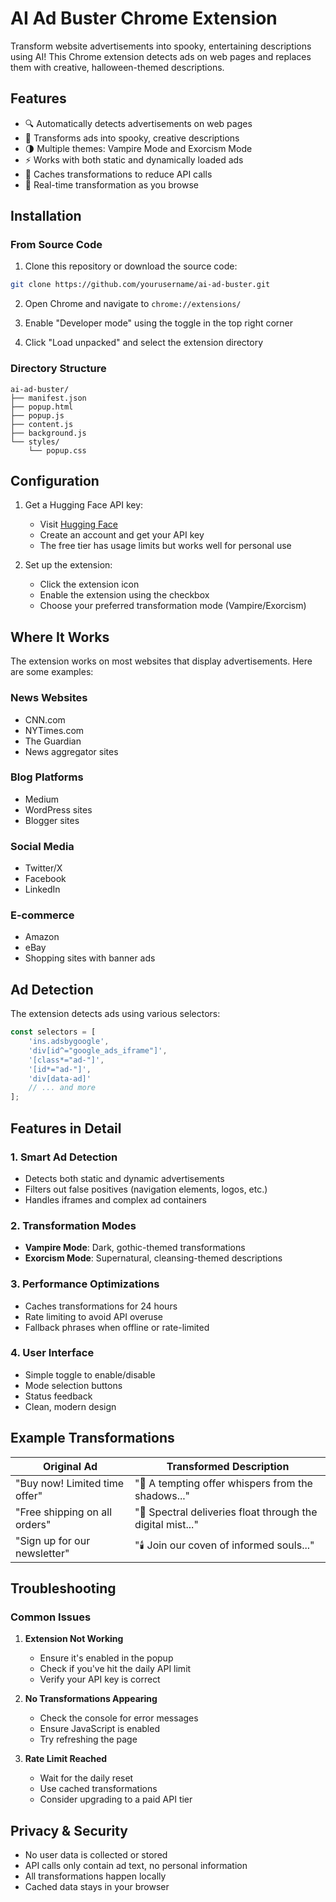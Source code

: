 # AI Ad Buster Chrome Extension

Transform website advertisements into spooky, entertaining descriptions using AI! This Chrome extension detects ads on web pages and replaces them with creative, halloween-themed descriptions.



## Features

- 🔍 Automatically detects advertisements on web pages
- 🎃 Transforms ads into spooky, creative descriptions
- 🌗 Multiple themes: Vampire Mode and Exorcism Mode
- ⚡ Works with both static and dynamically loaded ads
- 💾 Caches transformations to reduce API calls
- 🔄 Real-time transformation as you browse

## Installation

### From Source Code

1. Clone this repository or download the source code:
```bash
git clone https://github.com/yourusername/ai-ad-buster.git
```

2. Open Chrome and navigate to `chrome://extensions/`

3. Enable "Developer mode" using the toggle in the top right corner

4. Click "Load unpacked" and select the extension directory

### Directory Structure
```
ai-ad-buster/
├── manifest.json
├── popup.html
├── popup.js
├── content.js
├── background.js
└── styles/
    └── popup.css
```

## Configuration

1. Get a Hugging Face API key:
   - Visit [Hugging Face](https://huggingface.co)
   - Create an account and get your API key
   - The free tier has usage limits but works well for personal use

2. Set up the extension:
   - Click the extension icon
   - Enable the extension using the checkbox
   - Choose your preferred transformation mode (Vampire/Exorcism)

## Where It Works

The extension works on most websites that display advertisements. Here are some examples:

### News Websites
- CNN.com
- NYTimes.com
- The Guardian
- News aggregator sites

### Blog Platforms
- Medium
- WordPress sites
- Blogger sites

### Social Media
- Twitter/X
- Facebook
- LinkedIn

### E-commerce
- Amazon
- eBay
- Shopping sites with banner ads

## Ad Detection

The extension detects ads using various selectors:

```javascript
const selectors = [
    'ins.adsbygoogle',
    'div[id^="google_ads_iframe"]',
    '[class*="ad-"]',
    '[id*="ad-"]',
    'div[data-ad]'
    // ... and more
];
```

## Features in Detail

### 1. Smart Ad Detection
- Detects both static and dynamic advertisements
- Filters out false positives (navigation elements, logos, etc.)
- Handles iframes and complex ad containers

### 2. Transformation Modes
- **Vampire Mode**: Dark, gothic-themed transformations
- **Exorcism Mode**: Supernatural, cleansing-themed descriptions

### 3. Performance Optimizations
- Caches transformations for 24 hours
- Rate limiting to avoid API overuse
- Fallback phrases when offline or rate-limited

### 4. User Interface
- Simple toggle to enable/disable
- Mode selection buttons
- Status feedback
- Clean, modern design

## Example Transformations

Original Ad | Transformed Description
------------|------------------------
"Buy now! Limited time offer" | "🦇 A tempting offer whispers from the shadows..."
"Free shipping on all orders" | "👻 Spectral deliveries float through the digital mist..."
"Sign up for our newsletter" | "🕯️ Join our coven of informed souls..."

## Troubleshooting

### Common Issues

1. **Extension Not Working**
   - Ensure it's enabled in the popup
   - Check if you've hit the daily API limit
   - Verify your API key is correct

2. **No Transformations Appearing**
   - Check the console for error messages
   - Ensure JavaScript is enabled
   - Try refreshing the page

3. **Rate Limit Reached**
   - Wait for the daily reset
   - Use cached transformations
   - Consider upgrading to a paid API tier

## Privacy & Security

- No user data is collected or stored
- API calls only contain ad text, no personal information
- All transformations happen locally
- Cached data stays in your browser



